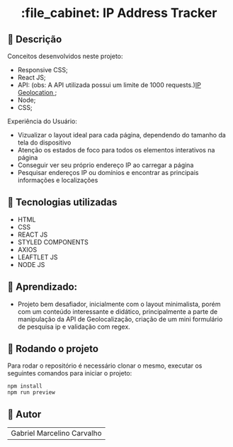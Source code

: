 <h1 align="center">:file_cabinet: IP Address Tracker</h1>

## :memo: Descrição

Conceitos desenvolvidos neste projeto:

- Responsive CSS;
- React JS;
- API: (obs: A API utilizada  possui um limite de 1000 requests.)<a href="https://app.ipgeolocation.io/">IP Geolocation </a>;
- Node;
- CSS;

Experiência do Usuário:

- Vizualizar o layout ideal para cada página, dependendo do tamanho da tela do dispositivo
- Atenção os estados de foco para todos os elementos interativos na página
- Conseguir ver seu próprio endereço IP ao carregar a página
- Pesquisar endereços IP ou domínios e encontrar as principais informações e localizações

## :wrench: Tecnologias utilizadas

- HTML
- CSS
- REACT JS
- STYLED COMPONENTS
- AXIOS
- LEAFTLET JS
- NODE JS

## :dart: Aprendizado:

- Projeto bem desafiador, inicialmente com o layout minimalista, porém com um conteúdo interessante e didático, principalmente a parte de manipulação da API de Geolocalização, criação de um mini formulário de pesquisa ip e validação com regex. 

## :rocket: Rodando o projeto

Para rodar o repositório é necessário clonar o mesmo, executar os seguintes comandos para iniciar o projeto:

```
npm install
npm run preview
```

## :handshake: Autor

<table>
  <tr>
    <td align="center">
      </h3>Gabriel Marcelino Carvalho</h3>
    </td>
  </tr>
</table>
